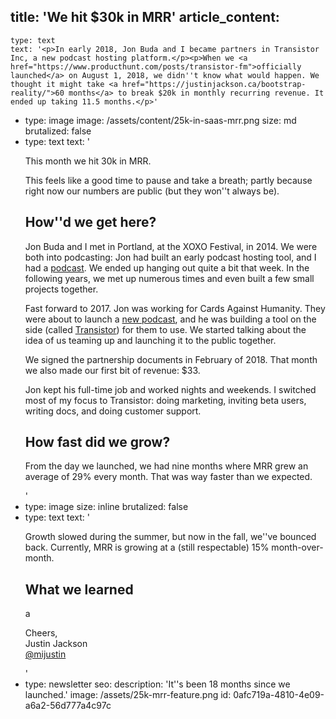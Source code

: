 title: 'We hit $30k in MRR'
article_content:
  -
    type: text
    text: '<p>In early 2018, Jon Buda and I became partners in Transistor Inc, a new podcast hosting platform.</p><p>When we <a href="https://www.producthunt.com/posts/transistor-fm">officially launched</a> on August 1, 2018, we didn''t know what would happen. We thought it might take <a href="https://justinjackson.ca/bootstrap-reality/">60 months</a> to break $20k in monthly recurring revenue. It ended up taking 11.5 months.</p>'
  -
    type: image
    image: /assets/content/25k-in-saas-mrr.png
    size: md
    brutalized: false
  -
    type: text
    text: '<p>This month we hit 30k in MRR.</p><p>This feels like a good time to pause and take a breath; partly because right now our numbers are public (but they won''t always be).</p><h2>How''d we get here?</h2><p>Jon Buda and I met in Portland, at the XOXO Festival, in 2014. We were both into podcasting: Jon had built an early podcast hosting tool, and I had a <a href="https://www.productpeople.tv/">podcast</a>. We ended up hanging out quite a bit that week. In the following years, we met up numerous times and even built a few small projects together.</p><p>Fast forward to 2017. Jon was working for Cards Against Humanity. They were about to launch a <a href="https://www.thegoodnewspodcast.fm/">new podcast</a>, and he was building a tool on the side (called <a href="https://transistor.fm/?via=justin">Transistor</a>) for them to use. We started talking about the idea of us teaming up and launching it to the public together.</p><p>We signed the partnership documents in February of 2018. That month we also made our first bit of revenue: $33.</p><p>Jon kept his full-time job and worked nights and weekends. I switched most of my focus to Transistor: doing marketing, inviting beta users, writing docs, and doing customer support.</p><h2>How fast did we grow?</h2><p>From the day we launched, we had nine months where MRR grew an average of 29% every month. That was way faster than we expected.&nbsp;</p>'
  -
    type: image
    size: inline
    brutalized: false
  -
    type: text
    text: '<p>Growth slowed during the summer, but now in the fall, we''ve bounced back. Currently, MRR is growing at a (still respectable) 15% month-over-month.</p><h2>What we learned</h2><p>a</p><p>Cheers,<br>Justin Jackson<br><a href="https://twitter.com/mijustin">@mijustin</a></p>'
  -
    type: newsletter
seo:
  description: 'It''s been 18 months since we launched.'
  image: /assets/25k-mrr-feature.png
id: 0afc719a-4810-4e09-a6a2-56d777a4c97c
